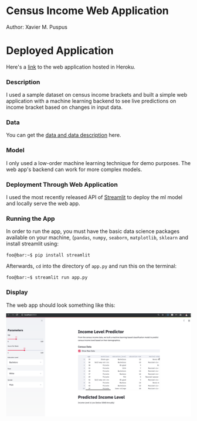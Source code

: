 # Census Income Web Application  
Author: Xavier M. Puspus  

# Deployed Application  
Here's a [link](https://census-income-predictor.herokuapp.com/) to the web application hosted in Heroku.

### Description
I used a sample dataset on census income brackets and built a simple web application with a machine learning backend to see live predictions on income bracket based on changes in input data.

### Data

You can get the [data and data description](https://archive.ics.uci.edu/ml/datasets/census+income) here.
 
### Model

I only used a low-order machine learning technique for demo purposes. The web app's backend can work for more complex models.

### Deployment Through Web Application

I used the most recently released API of [Streamlit](https://streamlit.io) to deploy the ml model and locally serve the web app.

### Running the App

In order to run the app, you must have the basic data science packages available on your machine, (`pandas`, `numpy`, `seaborn`, `matplotlib`, `sklearn` and install streamlit using:

```console
foo@bar:~$ pip install streamlit
```
Afterwards, `cd` into the directory of `app.py` and run this on the terminal:

```console
foo@bar:~$ streamlit run app.py
```

### Display

The web app should look something like this:

![Sample image of the census income predictor web application.](census_income_webapp_image.png)
